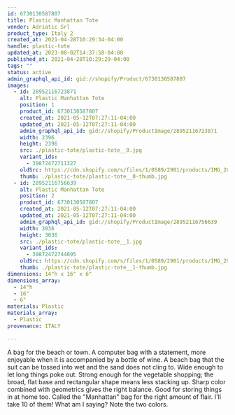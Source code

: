```yaml
---
id: 6730130587807
title: Plastic Manhattan Tote
vendor: Adriatic Srl
product_type: Italy 2
created_at: 2021-04-28T10:29:34-04:00
handle: plastic-tote
updated_at: 2023-08-02T14:37:58-04:00
published_at: 2021-04-28T10:29:29-04:00
tags: ""
status: active
admin_graphql_api_id: gid://shopify/Product/6730130587807
images:
  - id: 28952116723871
    alt: Plastic Manhattan Tote
    position: 1
    product_id: 6730130587807
    created_at: 2021-05-12T07:27:11-04:00
    updated_at: 2021-05-12T07:27:11-04:00
    admin_graphql_api_id: gid://shopify/ProductImage/28952116723871
    width: 2396
    height: 2396
    src: ./plastic-tote/plastic-tote__0.jpg
    variant_ids:
      - 39872472711327
    oldSrc: https://cdn.shopify.com/s/files/1/0589/2901/products/IMG_20190529_182237_295ee784-4d3a-4e7a-a378-37326d1cd3ad.jpg?v=1620818831
    thumb: ./plastic-tote/plastic-tote__0-thumb.jpg
  - id: 28952116756639
    alt: Plastic Manhattan Tote
    position: 2
    product_id: 6730130587807
    created_at: 2021-05-12T07:27:11-04:00
    updated_at: 2021-05-12T07:27:11-04:00
    admin_graphql_api_id: gid://shopify/ProductImage/28952116756639
    width: 3036
    height: 3036
    src: ./plastic-tote/plastic-tote__1.jpg
    variant_ids:
      - 39872472744095
    oldSrc: https://cdn.shopify.com/s/files/1/0589/2901/products/IMG_20190612_192549_aa38bbf4-ed3f-44d5-9c79-899453d2990b.jpg?v=1620818831
    thumb: ./plastic-tote/plastic-tote__1-thumb.jpg
dimensions: 14"h x 16" x 6"
dimensions_array:
  - 14"h
  - 16"
  - 6"
materials: Plastic
materials_array:
  - Plastic
provenance: ITALY

---
```


A bag for the beach or town. A computer bag with a statement, more enjoyable when it is accompanied by a bottle of wine. A beach bag that the suit can be tossed into wet and the sand does not cling to. Wide enough to let long things poke out. Strong enough for the vegetable shopping; the broad, flat base and rectangular shape means less stacking up. Sharp color combined with geometrics gives the right balance. Good for storing things in at home too. Called the "Manhattan" bag for the right amount of flair. I'll take 10 of them! What am I saying? Note the two colors.
